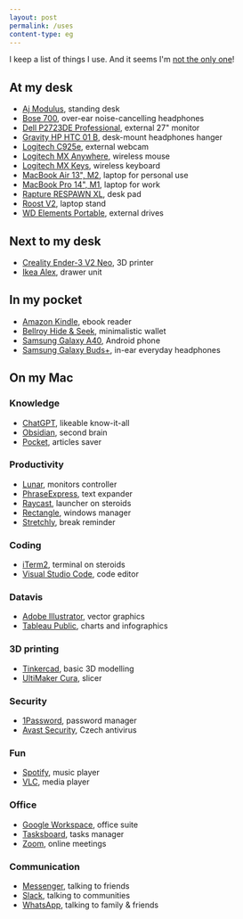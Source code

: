 ```yaml
---
layout: post
permalink: /uses
content-type: eg
---
```


I keep a list of things I use. And it seems I'm [not the only one](https://uses.tech/)!

## At my desk
- [Aj Modulus](https://www.ajproducts.co.uk/office-conference/tables-desks/sit-stand-desks/straight-desks/standing-desk-165535-165567), standing desk
- [Bose 700](https://www.bose.com/en_us/products/headphones/noise_cancelling_headphones/noise-cancelling-headphones-700.html), over-ear noise-cancelling headphones
- [Dell P2723DE Professional](https://www.dell.com/en-uk/shop/dell-27-usb-c-hub-monitor-p2723de/apd/210-bdeh/monitors-monitor-accessories), external 27" monitor
- [Gravity HP HTC 01 B](https://www.gravitystands.com/en/products/accessories/11732/hp-htc-01-b), desk-mount headphones hanger
- [Logitech C925e](https://www.logitech.com/en-us/products/webcams/c925e-business-webcam.960-001075.html), external webcam
- [Logitech MX Anywhere](https://www.logitech.com/en-us/products/mice/mx-anywhere-3.html), wireless mouse
- [Logitech MX Keys](https://www.logitech.com/en-us/products/keyboards/mx-keys-wireless-keyboard.920-009418.html), wireless keyboard
- [MacBook Air 13", M2](https://www.apple.com/uk/macbook-air/), laptop for personal use
- [MacBook Pro 14", M1](https://www.apple.com/uk/macbook-pro/), laptop for work
- [Rapture RESPAWN XL](https://www.alza.cz/EN/rapture-respawn-xl-black-d6900120.htm?o=1), desk pad
- [Roost V2](https://www.therooststand.com/collections/roost-laptop-stand/products/roost-laptop-stand), laptop stand
- [WD Elements Portable](https://www.westerndigital.com/products/portable-drives/wd-elements-portable-usb-3-0-hdd), external drives

## Next to my desk
- [Creality Ender-3 V2 Neo](https://www.creality.com/products/ender-3-v2-neo-3d-printer), 3D printer
- [Ikea Alex](https://www.ikea.com/us/en/p/alex-drawer-unit-white-00473546/), drawer unit

## In my pocket
- [Amazon Kindle](https://www.amazon.com/dp/B07978J597/), ebook reader
- [Bellroy Hide & Seek](https://bellroy.com/products/hide-and-seek-wallet/leather_rfid_hi/black), minimalistic wallet
- [Samsung Galaxy A40](https://en.wikipedia.org/wiki/Samsung_Galaxy_A40), Android phone
- [Samsung Galaxy Buds+](https://www.samsung.com/global/galaxy/galaxy-buds-plus/), in-ear everyday headphones

## On my Mac

### Knowledge
- [ChatGPT](https://chat.openai.com/), likeable know-it-all
- [Obsidian](https://obsidian.md/), second brain
- [Pocket](https://getpocket.com/), articles saver

### Productivity
- [Lunar](https://lunar.fyi/), monitors controller
- [PhraseExpress](https://www.phraseexpress.com/), text expander
- [Raycast](https://www.raycast.com/), launcher on steroids
- [Rectangle](https://rectangleapp.com/), windows manager
- [Stretchly](https://hovancik.net/stretchly/), break reminder

### Coding
- [iTerm2](https://iterm2.com/), terminal on steroids
- [Visual Studio Code](https://code.visualstudio.com/), code editor

### Datavis
- [Adobe Illustrator](https://www.adobe.com/products/illustrator.html), vector graphics
- [Tableau Public](https://public.tableau.com/en-us/s/download), charts and infographics

### 3D printing
- [Tinkercad](https://www.tinkercad.com/dashboard), basic 3D modelling
- [UltiMaker Cura](https://ultimaker.com/software/ultimaker-cura/), slicer

### Security
- [1Password](https://1password.com/), password manager
- [Avast Security](https://www.avast.com/cs-cz/index#mac), Czech antivirus

### Fun
- [Spotify](https://open.spotify.com/), music player
- [VLC](https://www.videolan.org/vlc/), media player

### Office
- [Google Workspace](https://workspace.google.com/), office suite
- [Tasksboard](https://tasksboard.com/), tasks manager
- [Zoom](https://zoom.us/), online meetings

### Communication
- [Messenger](https://www.messenger.com/), talking to friends
- [Slack](https://slack.com/), talking to communities
- [WhatsApp](https://www.whatsapp.com/), talking to family & friends
